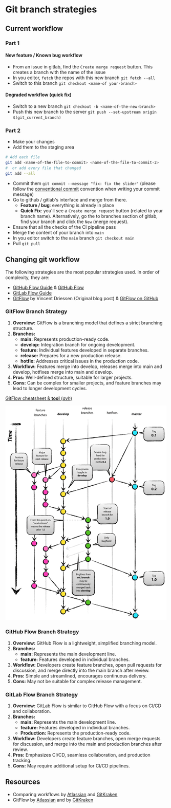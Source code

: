 # Git branch strategies

## Current workflow

### Part 1

#### New feature / Known bug workflow

- From an issue in gitlab, find the `Create merge request` button. This creates
  a branch with the name of the issue
- In you editor, `fetch` the repos with this new branch `git fetch --all`
- Switch to this branch `git checkout <name-of your-branch>`

#### Degraded workflow (quick fix)

- Switch to a new branch `git checkout -b <name-of-the-new-branch>`
- Push this new branch to the server
  `git push --set-upstream origin $(git_current_branch)`

### Part 2

- Make your changes
- Add them to the staging area

```sh
# Add each file
git add <name-of-the-file-to-commit> <name-of-the-file-to-commit-2>
#  or add every file that changed
git add --all
```

- Commit them `git commit --message "fix: fix the slider"` (please follow
  the [conventional commit](./05-conventional-commits.md) convention when writing
  your commit message)
- Go to github / gitlab's interface and merge from there.
  - **Feature / bug**: everything is already in place
  - **Quick Fix**: you'll see a `Create merge request` button (related to your branch name).
    Alternatively, go the to branches section of gitlab, find your branch and
    click the `New` (merge request).
- Ensure that all the checks of the CI pipeline pass
- Merge the content of your branch into `main`
- In you editor switch to the `main` branch `git checkout main`
- Pull `git pull`

## Changing git workflow

The following strategies are the most popular strategies used.
In order of complexity, they are:

- [GitHub Flow Guide](https://guides.github.com/introduction/flow/) & [GitHub
  Flow](https://githubflow.github.io/)
- [GitLab Flow Guide](https://about.gitlab.com/blog/2023/07/27/gitlab-flow-duo/)
- [GitFlow](https://nvie.com/posts/a-successful-git-branching-model/) by
  Vincent Driessen (Original blog post) & [GitFlow on GitHub](https://github.com/nvie/gitflow)

### GitFlow Branch Strategy

1. **Overview:** GitFlow is a branching model that defines a strict branching structure.
2. **Branches:**
   - **main:** Represents production-ready code.
   - **develop:** Integration branch for ongoing development.
   - **feature:** Individual features developed in separate branches.
   - **release:** Prepares for a new production release.
   - **hotfix:** Addresses critical issues in the production code.
3. **Workflow:** Features merge into develop, releases merge into main and
   develop, hotfixes merge into main and develop.
4. **Pros:** Well-defined structure, suitable for larger projects.
5. **Cons:** Can be complex for smaller projects, and feature branches may lead
   to longer development cycles.

[GitFlow cheatsheet & **tool** (_avh_)](https://danielkummer.github.io/git-flow-cheatsheet/)

![GitFlow Diagram](./assets/git-branching-model.png)

### GitHub Flow Branch Strategy

1. **Overview:** GitHub Flow is a lightweight, simplified branching model.
2. **Branches:**
   - **main:** Represents the main development line.
   - **feature:** Features developed in individual branches.
3. **Workflow:** Developers create feature branches, open pull requests for
   discussion, and merge directly into the main branch after review.
4. **Pros:** Simple and streamlined, encourages continuous delivery.
5. **Cons:** May not be suitable for complex release management.

### GitLab Flow Branch Strategy

1. **Overview:** GitLab Flow is similar to GitHub Flow with a focus on CI/CD and
   collaboration.
2. **Branches:**
   - **main:** Represents the main development line.
   - **feature:** Features developed in individual branches.
   - **Production:** Represents the production-ready code.
3. **Workflow:** Developers create feature branches, open merge requests for
   discussion, and merge into the main and production branches after review.
4. **Pros:** Emphasizes CI/CD, seamless collaboration, and production tracking.
5. **Cons:** May require additional setup for CI/CD pipelines.

## Resources

- Comparing
  workflows by
  [Atlassian](https://www.atlassian.com/git/tutorials/comparing-workflows) and [GitKraken](https://www.gitkraken.com/learn/git/best-practices/git-branch-strategy)
- GitFlow
  by
  [Atlassian](https://www.atlassian.com/git/tutorials/comparing-workflows/gitflow-workflow)
  and by [GitKraken](https://www.gitkraken.com/learn/git/git-flow)
